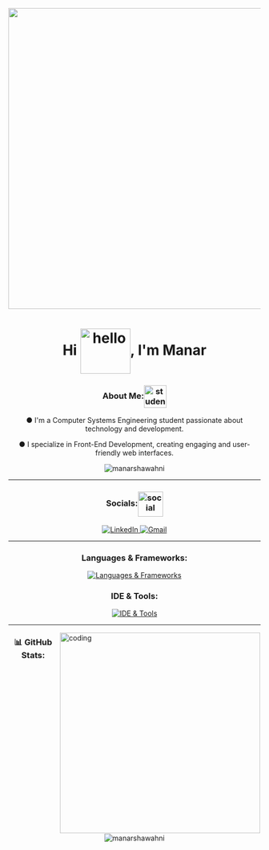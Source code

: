 <!DOCTYPE html>
<html lang="en">
<head>
    <meta charset="UTF-8">
    <meta name="viewport" content="width=device-width, initial-scale=1.0">
</head>
<body>

<p align="center">
  <img src="https://i.pinimg.com/originals/c5/a6/e0/c5a6e0d064a22a2f6a3caeacb4260103.gif" width="600" />
</p>

<h1 align="center">Hi <img align="center" alt="hello" src="https://media.tenor.com/S9ey-knwXm4AAAAi/hello-hi.gif" width="100" height="90"/>, I'm Manar </h1>

<h3 align="center">About Me:<img align="center" alt="student" src="https://i.pinimg.com/originals/6c/50/93/6c5093883f066ff03ec6ccb4f84650f6.gif" height="45"></h3>
  <p align="center">
       ●  I'm a Computer Systems Engineering student passionate about technology and development. 
  </p>
  
  <p align="center">
       ●  I specialize in Front-End Development, creating engaging and user-friendly web interfaces. 
  </p>

<p align="center"> <img src="https://komarev.com/ghpvc/?username=manarshawahni&label=Profile%20views&color=FFC0CB&style=flat" alt="manarshawahni" /> </p>


---

<h3 align="center">Socials:<img align="center" alt="social" src="https://i.pinimg.com/originals/e7/72/b3/e772b3d571574c918163db7650bf5f3f.gif" height="50"></h3>
<p align="center">
  <a href="https://www.linkedin.com/in/manarshawahni/">
    <img src="https://skillicons.dev/icons?i=linkedin" alt="LinkedIn" />
  </a>
  <a href="mailto:manarshawahnii@gmail.com">
    <img src="https://skillicons.dev/icons?i=gmail" alt="Gmail" />
  </a>
</p>

---
  <div>
      <div>
        <h3 align="center">Languages & Frameworks:</h3>
        <p align="center">
            <a href="https://skillicons.dev">
                <img src="https://skillicons.dev/icons?i=html,css,js,react,nodejs,expressjs,c,cpp,java,python,matlab" alt="Languages & Frameworks" />
            </a>
        </p>
        <h3 align="center">IDE & Tools:</h3>
        <p align="center">
            <a href="https://skillicons.dev">
                <img src="https://skillicons.dev/icons?i=git,github,webpack,babel,vscode,androidstudio,figma,npm,linux,notion" alt="IDE & Tools" />
            </a>
        </p>

---

<img align="right" alt="coding" width="400" style="border:1px solid white" src="https://media.tenor.com/WC8oc8aG3xgAAAAi/work-office.gif?fbclid=IwAR2sMXLKuevxsIMIMS1gNFjZA5FpU2zGyndGKLFGgpCWJHmnizp8dPRpho0">  
</div>

<h3 align="center">📊 GitHub Stats:</h3>

<div align="center">
    <p align="center">
        <img src="https://github-readme-stats.vercel.app/api/top-langs?username=manarshawahni&theme=jolly&hide_border=false&locale=en&layout=compact" alt="manarshawahni" />
    </p>
</div>

